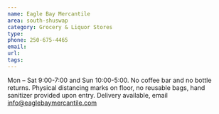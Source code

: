 ```yaml
---
name: Eagle Bay Mercantile
area: south-shuswap
category: Grocery & Liquor Stores
type: 
phone: 250-675-4465
email: 
url: 
tags:
---
```


Mon – Sat 9:00-7:00 and Sun 10:00-5:00. No coffee bar and no bottle returns. Physical distancing marks on floor, no reusable bags, hand sanitizer provided upon entry. Delivery available, email info@eaglebaymercantile.com